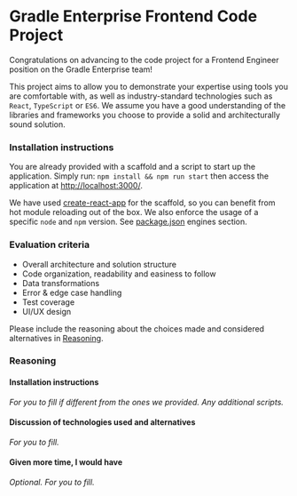 # Gradle Enterprise Frontend Code Project

Congratulations on advancing to the code project for a Frontend Engineer position on the Gradle Enterprise team!

This project aims to allow you to demonstrate your expertise using tools you are comfortable with, as well as industry-standard technologies such as `React`, `TypeScript` or `ES6`.
We assume you have a good understanding of the libraries and frameworks you choose to provide a solid and architecturally sound solution.

### Installation instructions

You are already provided with a scaffold and a script to start up the application. Simply run:
`npm install && npm run start`
then access the application at [http://localhost:3000/](http://localhost:3000/).

We have used [create-react-app](https://create-react-app.dev/) for the scaffold, so you can benefit from hot module reloading out of the box.
We also enforce the usage of a specific `node` and `npm` version. See [package.json](./package.json) engines section.

### Evaluation criteria

- Overall architecture and solution structure
- Code organization, readability and easiness to follow
- Data transformations
- Error & edge case handling
- Test coverage
- UI/UX design

Please include the reasoning about the choices made and considered alternatives in [Reasoning](#reasoning).

### Reasoning

#### Installation instructions

_For you to fill if different from the ones we provided.
Any additional scripts._

#### Discussion of technologies used and alternatives

_For you to fill._

#### Given more time, I would have

_Optional. For you to fill._



